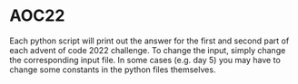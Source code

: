 # AOC22

Each python script will print out the answer for the first and second part of each advent of code 2022 challenge. To change the input, simply change the corresponding input file. In some cases (e.g. day 5) you may have to change some constants in the python files themselves. 
